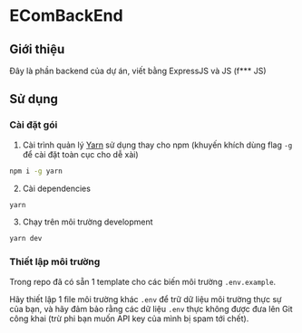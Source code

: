 # EComBackEnd

## Giới thiệu

Đây là phần backend của dự án, viết bằng ExpressJS và JS (f*** JS)

## Sử dụng

### Cài đặt gói

1. Cài trình quản lý [Yarn](https://yarnpkg.com/) sử dụng thay cho npm (khuyến khích dùng flag `-g` để cài đặt toàn cục  cho dễ xài)

```bash
npm i -g yarn
```

2. Cài dependencies

```bash
yarn
```

3. Chạy trên môi trường development

```bash
yarn dev
```

### Thiết lập môi trường

Trong repo đã có sẵn 1 template cho các biến môi trường `.env.example`.

Hãy thiết lập 1 file môi trường khác `.env` để trữ dữ liệu môi trường thực sự của bạn, và hãy đảm bảo rằng các dữ liệu `.env` thực không được đưa lên Git công khai (trừ phi bạn muốn API key của mình bị spam tới chết).
